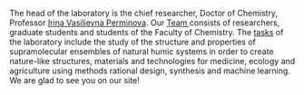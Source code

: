 The head of the laboratory is the chief researcher, Doctor of Chemistry, Professor <a href="{{ site.baseurl }}/people/perminova">Irina Vasilievna Perminova</a>. Our <a href="{{ site.baseurl }}/people">Team </a>consists of researchers, graduate students and students of the Faculty of Chemistry. The <a href="{{ site.baseurl }}/science">tasks</a> of the laboratory include the study of the structure and properties of supramolecular ensembles of natural humic systems in order to create nature-like structures, materials and technologies for medicine, ecology and agriculture using methods rational design, synthesis and machine learning. We are glad to see you on our site!